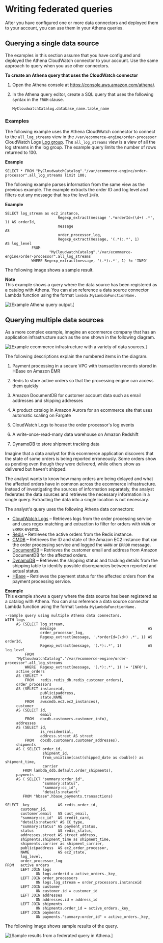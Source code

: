 # Writing federated queries<a name="writing-federated-queries"></a>

After you have configured one or more data connectors and deployed them to your account, you can use them in your Athena queries\. 

## Querying a single data source<a name="writing-federated-queries-single-data-source"></a>

The examples in this section assume that you have configured and deployed the Athena CloudWatch connector to your account\. Use the same approach to query when you use other connectors\.

**To create an Athena query that uses the CloudWatch connector**

1. Open the Athena console at [https://console\.aws\.amazon\.com/athena/](https://console.aws.amazon.com/athena/home)\.

1. In the Athena query editor, create a SQL query that uses the following syntax in the `FROM` clause\.

   ```
   MyCloudwatchCatalog.database_name.table_name       
   ```

### Examples<a name="writing-federated-queries-single-data-source-examples"></a>

The following example uses the Athena CloudWatch connector to connect to the `all_log_streams` view in the `/var/ecommerce-engine/order-processor` CloudWatch Logs [Log group](https://docs.aws.amazon.com/AmazonCloudWatch/latest/logs/Working-with-log-groups-and-streams.html)\. The `all_log_streams` view is a view of all the log streams in the log group\. The example query limits the number of rows returned to 100\.

**Example**  

```
SELECT * FROM "MyCloudwatchCatalog"."/var/ecommerce-engine/order-processor".all_log_streams limit 100;
```

The following example parses information from the same view as the previous example\. The example extracts the order ID and log level and filters out any message that has the level `INFO`\.

**Example**  

```
SELECT log_stream as ec2_instance,
                        Regexp_extract(message '.*orderId=(\d+) .*', 1) AS orderId,
                        message                                         AS
                        order_processor_log,
                        Regexp_extract(message, '(.*):.*', 1)           AS log_level
            FROM
                    "MyCloudwatchCatalog"."/var/ecommerce-engine/order-processor".all_log_streams
            WHERE Regexp_extract(message, '(.*):.*', 1) != 'INFO'
```

The following image shows a sample result\.

**Note**  
This example shows a query where the data source has been registered as a catalog with Athena\. You can also reference a data source connector Lambda function using the format `lambda:MyLambdaFunctionName.`

![\[Example Athena query output.\]](http://docs.aws.amazon.com/athena/latest/ug/images/connect-data-source-serverless-app-repo-1.png)

## Querying multiple data sources<a name="writing-federated-queries-multiple-sources"></a>

As a more complex example, imagine an ecommerce company that has an application infrastructure such as the one shown in the following diagram\.

![\[Example ecommerce infrastructure with a variety of data sources.\]](http://docs.aws.amazon.com/athena/latest/ug/images/connect-data-source-serverless-app-repo-2.png)

The following descriptions explain the numbered items in the diagram\.

1. Payment processing in a secure VPC with transaction records stored in HBase on Amazon EMR

1. Redis to store active orders so that the processing engine can access them quickly

1. Amazon DocumentDB for customer account data such as email addresses and shipping addresses

1. A product catalog in Amazon Aurora for an ecommerce site that uses automatic scaling on Fargate

1. CloudWatch Logs to house the order processor's log events

1. A write\-once\-read\-many data warehouse on Amazon Redshift

1. DynamoDB to store shipment tracking data

Imagine that a data analyst for this ecommerce application discovers that the state of some orders is being reported erroneously\. Some orders show as pending even though they were delivered, while others show as delivered but haven't shipped\.

The analyst wants to know how many orders are being delayed and what the affected orders have in common across the ecommerce infrastructure\. Instead of investigating the sources of information separately, the analyst federates the data sources and retrieves the necessary information in a single query\. Extracting the data into a single location is not necessary\.

The analyst's query uses the following Athena data connectors:
+ [CloudWatch Logs](https://github.com/awslabs/aws-athena-query-federation/tree/master/athena-cloudwatch) – Retrieves logs from the order processing service and uses regex matching and extraction to filter for orders with `WARN` or `ERROR` events\.
+ [Redis](https://github.com/awslabs/aws-athena-query-federation/tree/master/athena-redis) – Retrieves the active orders from the Redis instance\.
+ [CMDB](https://github.com/awslabs/aws-athena-query-federation/tree/master/athena-aws-cmdb) – Retrieves the ID and state of the Amazon EC2 instance that ran the order processing service and logged the `WARN` or `ERROR` message\.
+ [DocumentDB](https://github.com/awslabs/aws-athena-query-federation/tree/master/athena-docdb) – Retrieves the customer email and address from Amazon DocumentDB for the affected orders\.
+ [DynamoDB](https://github.com/awslabs/aws-athena-query-federation/tree/master/athena-dynamodb) – Retrieves the shipping status and tracking details from the shipping table to identify possible discrepancies between reported and actual status\.
+ [HBase](https://github.com/awslabs/aws-athena-query-federation/tree/master/athena-hbase) – Retrieves the payment status for the affected orders from the payment processing service\.

**Example**  
This example shows a query where the data source has been registered as a catalog with Athena\. You can also reference a data source connector Lambda function using the format `lambda:MyLambdaFunctionName.`

```
--Sample query using multiple Athena data connectors.
WITH logs 
     AS (SELECT log_stream, 
                message                                          AS 
                order_processor_log, 
                Regexp_extract(message, '.*orderId=(\d+) .*', 1) AS orderId, 
                Regexp_extract(message, '(.*):.*', 1)            AS log_level 
         FROM 
     "MyCloudwatchCatalog"."/var/ecommerce-engine/order-processor".all_log_streams 
         WHERE  Regexp_extract(message, '(.*):.*', 1) != 'INFO'), 
     active_orders 
     AS (SELECT * 
         FROM   redis.redis_db.redis_customer_orders), 
     order_processors 
     AS (SELECT instanceid, 
                publicipaddress, 
                state.NAME 
         FROM   awscmdb.ec2.ec2_instances), 
     customer 
     AS (SELECT id, 
                email 
         FROM   docdb.customers.customer_info), 
     addresses 
     AS (SELECT id, 
                is_residential, 
                address.street AS street 
         FROM   docdb.customers.customer_addresses),
     shipments 
     AS ( SELECT order_id, 
                 shipment_id, 
                 from_unixtime(cast(shipped_date as double)) as shipment_time,
                 carrier
        FROM lambda_ddb.default.order_shipments),
     payments
     AS ( SELECT "summary:order_id", 
                 "summary:status", 
                 "summary:cc_id", 
                 "details:network" 
        FROM "hbase".hbase_payments.transactions)
         
SELECT _key_            AS redis_order_id, 
       customer_id, 
       customer.email   AS cust_email, 
       "summary:cc_id"  AS credit_card,
       "details:network" AS CC_type,
       "summary:status" AS payment_status,
       status           AS redis_status, 
       addresses.street AS street_address, 
       shipments.shipment_time as shipment_time,
       shipments.carrier as shipment_carrier,
       publicipaddress  AS ec2_order_processor, 
       NAME             AS ec2_state, 
       log_level, 
       order_processor_log 
FROM   active_orders 
       LEFT JOIN logs 
              ON logs.orderid = active_orders._key_ 
       LEFT JOIN order_processors 
              ON logs.log_stream = order_processors.instanceid 
       LEFT JOIN customer 
              ON customer.id = customer_id 
       LEFT JOIN addresses 
              ON addresses.id = address_id 
       LEFT JOIN shipments
              ON shipments.order_id = active_orders._key_
       LEFT JOIN payments
              ON payments."summary:order_id" = active_orders._key_
```

The following image shows sample results of the query\.

![\[Sample results from a federated query in Athena.\]](http://docs.aws.amazon.com/athena/latest/ug/images/connect-data-source-serverless-app-repo-3.png)